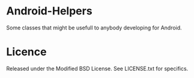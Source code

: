 Android-Helpers
===============
Some classes that might be usefull to anybody developing for Android.


Licence
=======
Released under the Modified BSD License.
See LICENSE.txt for specifics.

